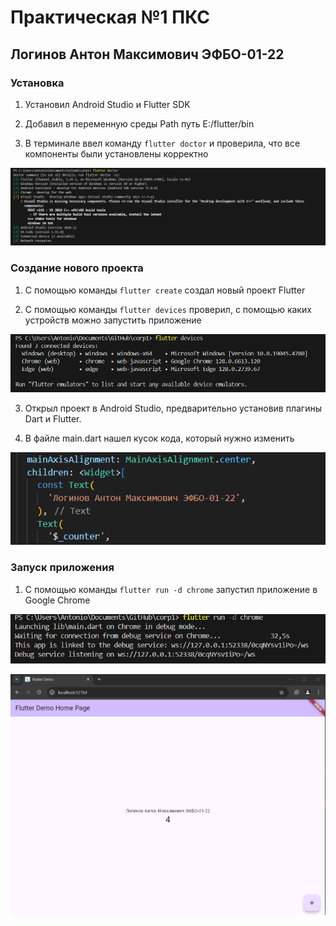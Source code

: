 # Практическая №1 ПКС
## Логинов Антон Максимович ЭФБО-01-22
### Установка

1. Установил Android Studio и Flutter SDK

2. Добавил в переменную среды Path путь E:/flutter/bin
   
3. В терминале ввел команду `flutter doctor` и проверила, что все компоненты были установлены корректно

![alt text](image.png)

### Создание нового проекта

1. С помощью команды `flutter create` создал новый проект Flutter

2. C помощью команды `flutter devices` проверил, с помощью каких устройств можно запустить приложение

![alt text](image-1.png)

3. Открыл проект в Android Studio, предварительно установив плагины Dart и Flutter. 

4. В файле main.dart нашел кусок кода, который нужно изменить

![alt text](image-2.png)

### Запуск приложения

1. С помощью команды `flutter run -d chrome` запустил приложение в Google Chrome

![alt text](image-3.png)

![alt text](image-4.png)

